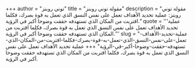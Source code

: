 +++
author = "توني روبنز"
title = "مقولة توني روبنز"
description = "مقولة توني روبنز: عملية تحديد الأهداف تعمل على نفس النسق الذي تعمل به قوة بصرك، فكلما اقتربت من المكان الذي تستهدفه حققت وضوحا أكبر في الرؤية."
quote = '''عملية تحديد الأهداف تعمل على نفس النسق الذي تعمل به قوة بصرك، فكلما اقتربت من المكان الذي تستهدفه حققت وضوحا أكبر في الرؤية.''' 
slug = "عملية-تحديد-الأهداف-تعمل-على-نفس-النسق-الذي-تعمل-به-قوة-بصرك-فكلما-اقتربت-من-المكان-الذي-تستهدفه-حققت-وضوحا-أكبر-في-الرؤية"
+++
عملية تحديد الأهداف تعمل على نفس النسق الذي تعمل به قوة بصرك، فكلما اقتربت من المكان الذي تستهدفه حققت وضوحا أكبر في الرؤية.
